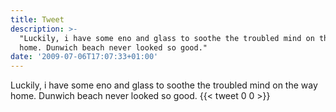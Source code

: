 ```yaml
---
title: Tweet
description: >-
  "Luckily, i have some eno and glass to soothe the troubled mind on the way
  home. Dunwich beach never looked so good."
date: '2009-07-06T17:07:33+01:00'
---
```

Luckily, i have some eno and glass to soothe the troubled mind on the way home. Dunwich beach never looked so good.
      {{< tweet 0 0 >}}
    
